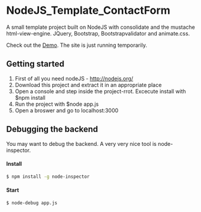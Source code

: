 NodeJS_Template_ContactForm
===========================

A small template project built on NodeJS with consolidate and the mustache html-view-engine. JQuery, Bootstrap, Bootstrapvalidator and animate.css.

Check out the [Demo](http://85.227.220.221/). The site is just running temporarily.


Getting started
------

1. First of all you need nodeJS - http://nodejs.org/
2. Download this project and extract it in an appropriate place
3. Open a console and step inside the project-rrot. Excecute install with $npm install
4. Run the project with $node app.js
5. Open a broswer and go to localhost:3000

Debugging the backend
------
You may want to debug the backend. A very very nice tool is node-inspector.

#### Install

```sh
$ npm install -g node-inspector
```

#### Start

```sh
$ node-debug app.js
```

